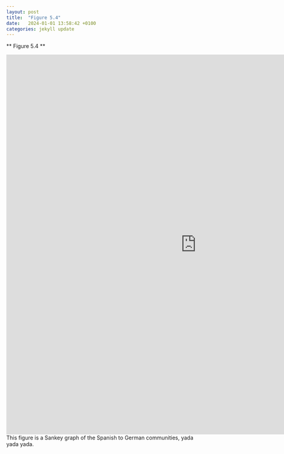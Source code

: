 ```yaml
---
layout: post
title:  "Figure 5.4"
date:   2024-01-01 13:58:42 +0100
categories: jekyll update
---
```


** Figure 5.4 **

<iframe src="https://elinebrunke.github.io/assets/Es_De_minsize25.html" 
        width="1000px" 
        height="1000px" 
        frameborder="0">
</iframe>
This figure is a Sankey graph of the Spanish to German communities, yada yada yada.

